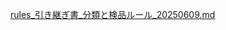 [rules_引き継ぎ書_分類と検品ルール_20250609.md](https://github.com/user-attachments/files/20648783/rules_._._20250609.md)
